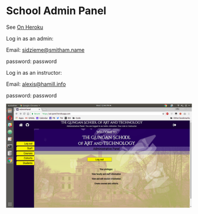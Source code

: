 # School Admin Panel

See [On Heroku](https://sat-panel.herokuapp.com/)

Log in as an admin:

Email: sidzieme@smitham.name

password: password


Log in as an instructor: 

Email: alexis@hamill.info

password: password

![When you log in](https://raw.githubusercontent.com/mwissig/School-Admin-Panel/master/public/screenshots/Screenshot%20from%202018-09-12%2012-44-33.png)

